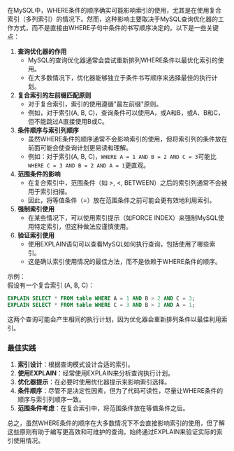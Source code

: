 在MySQL中，WHERE条件的顺序确实可能影响索引的使用，尤其是在使用复合索引（多列索引）的情况下。然而，这种影响主要取决于MySQL查询优化器的工作方式，而不是直接由WHERE子句中条件的书写顺序决定的。以下是一些关键点：

1. **查询优化器的作用**
    - MySQL的查询优化器通常会尝试重新排列WHERE条件以最优化索引的使用。
    - 在大多数情况下，优化器能够独立于条件书写顺序来选择最佳的执行计划。
2. **复合索引的左前缀匹配原则**
    - 对于复合索引，索引的使用遵循"最左前缀"原则。
    - 例如，对于索引(A, B, C)，查询条件可以使用A，或A和B，或A、B和C，但不能跳过A直接使用B或C。
3. **条件顺序与索引列顺序**
    - 虽然WHERE条件的顺序通常不会影响索引的使用，但将索引列的条件放在前面可能会使查询计划更易读和理解。
    - 例如：对于索引(A, B, C)，`WHERE A = 1 AND B = 2 AND C = 3`可能比`WHERE C = 3 AND B = 2 AND A = 1`更直观。
4. **范围条件的影响**
    - 在复合索引中，范围条件（如 >, <, BETWEEN）之后的索引列通常不会被用于索引扫描。
    - 因此，将等值条件（=）放在范围条件之前可能会更有效地利用索引。
5. **强制索引使用**
    - 在某些情况下，可以使用索引提示（如FORCE INDEX）来强制MySQL使用特定索引，但这种做法应谨慎使用。
6. **验证索引使用**
    - 使用EXPLAIN语句可以查看MySQL如何执行查询，包括使用了哪些索引。
    - 这是确认索引使用情况的最佳方法，而不是依赖于WHERE条件的顺序。

示例：  
假设有一个复合索引 (A, B, C)：

```sql
EXPLAIN SELECT * FROM table WHERE A = 1 AND B > 2 AND C = 3;  
EXPLAIN SELECT * FROM table WHERE C = 3 AND B > 2 AND A = 1;
```

这两个查询可能会产生相同的执行计划，因为优化器会重新排列条件以最佳利用索引。

### 最佳实践
1. **索引设计**：根据查询模式设计合适的索引。
2. **使用EXPLAIN**：经常使用EXPLAIN来分析查询执行计划。
3. **优化器提示**：在必要时使用优化器提示来影响索引选择。
4. **条件顺序**：尽管不是决定性因素，但为了代码可读性，尽量让WHERE条件的顺序与索引列顺序一致。
5. **范围条件考虑**：在复合索引中，将范围条件放在等值条件之后。

总之，虽然WHERE条件的顺序在大多数情况下不会直接影响索引的使用，但了解这些原则有助于编写更高效和可维护的查询。始终通过EXPLAIN来验证实际的索引使用情况。

